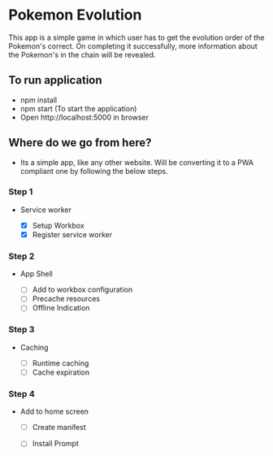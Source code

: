 # Pokemon Evolution

This app is a simple game in which user has to get the evolution order of the Pokemon's correct.
On completing it successfully, more information about the Pokemon's in the chain will be revealed.

## To run application

- npm install
- npm start (To start the application)
- Open http://localhost:5000 in browser

## Where do we go from here?

- Its a simple app, like any other website. Will be converting it 
to a PWA compliant one by following the below steps.

### Step 1

- Service worker

  - [x] Setup Workbox 
  - [x] Register service worker

### Step 2

- App Shell

  - [ ] Add to workbox configuration 
  - [ ] Precache resources
  - [ ] Offline Indication

### Step 3

- Caching

  - [ ] Runtime caching
  - [ ] Cache expiration

### Step 4

- Add to home screen

  - [ ] Create manifest
  - [ ] Install Prompt


 